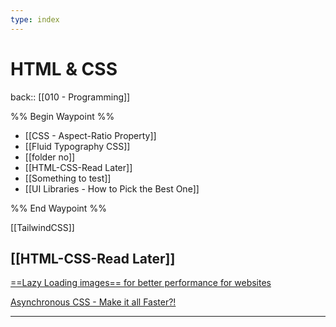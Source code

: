 ```yaml
---
type: index
---
```

# HTML & CSS

back:: [[010 - Programming]]


%% Begin Waypoint %%
- [[CSS - Aspect-Ratio Property]]
- [[Fluid Typography CSS]]
- [[folder no]]
- [[HTML-CSS-Read Later]]
- [[Something to test]]
- [[UI Libraries - How to Pick the Best One]]

%% End Waypoint %%



[[TailwindCSS]]



## [[HTML-CSS-Read Later]]
[==Lazy Loading images== for better performance for websites](https://pagespeedchecklist.com/lazy-load-images)

[Asynchronous CSS - Make it all Faster?!](https://pagespeedchecklist.com/asynchronous-css)


___
